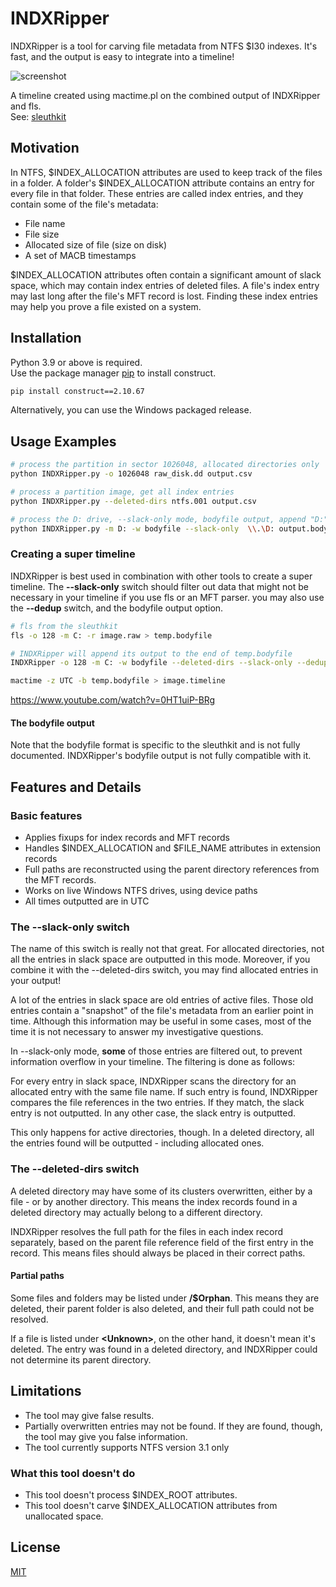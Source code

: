 # INDXRipper
INDXRipper is a tool for carving file metadata from NTFS $I30 indexes. It's fast, and the output is easy to integrate into a timeline!

![screenshot](https://user-images.githubusercontent.com/84273110/118458300-42e4ae00-b703-11eb-8e59-bcb9de00ca89.png)

A timeline created using mactime.pl on the combined output of INDXRipper and fls.  
See: [sleuthkit](https://github.com/sleuthkit/sleuthkit)

## Motivation

In NTFS, $INDEX_ALLOCATION attributes are used to keep track of the files in a folder. A folder's $INDEX_ALLOCATION attribute contains an entry for every file in that folder. These entries are called index entries, and they contain some of the file's metadata:
* File name
* File size
* Allocated size of file (size on disk)
* A set of MACB timestamps

$INDEX_ALLOCATION attributes often contain a significant amount of slack space, which may contain index entries of deleted files. A file's index entry may last long after the file's MFT record is lost. Finding these index entries may help you prove a file existed on a system.

## Installation

Python 3.9 or above is required.  
Use the package manager [pip](https://pip.pypa.io/en/stable/) to install construct.

```bash
pip install construct==2.10.67
```
Alternatively, you can use the Windows packaged release. 

## Usage Examples

```bash
# process the partition in sector 1026048, allocated directories only
python INDXRipper.py -o 1026048 raw_disk.dd output.csv

# process a partition image, get all index entries
python INDXRipper.py --deleted-dirs ntfs.001 output.csv

# process the D: drive, --slack-only mode, bodyfile output, append "D:" to all the paths
python INDXRipper.py -m D: -w bodyfile --slack-only  \\.\D: output.bodyfile
```
### Creating a super timeline

INDXRipper is best used in combination with other tools to create a super timeline. The **--slack-only** switch should filter out data that might not be necessary in your timeline if you use fls or an MFT parser. you may also use the **--dedup** switch, and the bodyfile output option.

```bash
# fls from the sleuthkit
fls -o 128 -m C: -r image.raw > temp.bodyfile

# INDXRipper will append its output to the end of temp.bodyfile
INDXRipper -o 128 -m C: -w bodyfile --deleted-dirs --slack-only --dedup image.raw temp.bodyfile

mactime -z UTC -b temp.bodyfile > image.timeline
```

https://www.youtube.com/watch?v=0HT1uiP-BRg

#### The bodyfile output

Note that the bodyfile format is specific to the sleuthkit and is not fully documented. INDXRipper's bodyfile output is not fully compatible with it.

## Features and Details

### Basic features
* Applies fixups for index records and MFT records
* Handles $INDEX_ALLOCATION and $FILE_NAME attributes in extension records
* Full paths are reconstructed using the parent directory references from the MFT records.
* Works on live Windows NTFS drives, using device paths
* All times outputted are in UTC

### The --slack-only switch

The name of this switch is really not that great. For allocated directories, not all the entries in slack space are outputted in this mode. Moreover, if you combine it with the --deleted-dirs switch, you may find allocated entries in your output!

A lot of the entries in slack space are old entries of active files. Those old entries contain a "snapshot" of the file's metadata from an earlier point in time. Although this information may be useful in some cases, most of the time it is not necessary to answer my investigative questions.

In --slack-only mode, **some** of those entries are filtered out, to prevent information overflow in your timeline. The filtering is done as follows:

For every entry in slack space, INDXRipper scans the directory for an allocated entry with the same file name. If such entry is found, INDXRipper compares the file references in the two entries. If they match, the slack entry is not outputted. In any other case, the slack entry is outputted.

This only happens for active directories, though.  In a deleted directory, all the entries found will be outputted - including allocated ones.

### The --deleted-dirs switch

A deleted directory may have some of its clusters overwritten, either by a file - or by another directory. This means the index records found in a deleted directory may actually belong to a different directory.

INDXRipper resolves the full path for the files in each index record separately, based on the parent file reference field of the first entry in the record. This means files should always be placed in their correct paths.

#### Partial paths

Some files and folders may be listed under **/$Orphan**. This means they are deleted, their parent folder is also deleted, and their full path could not be resolved.

If a file is listed under **\<Unknown\>**, on the other hand, it doesn't mean it's deleted. The entry was found in a deleted directory, and INDXRipper could not determine its parent directory. 

## Limitations
* The tool may give false results.
* Partially overwritten entries may not be found. If they are found, though, the tool may give you false information.
* The tool currently supports NTFS version 3.1 only

### What this tool doesn't do
* This tool doesn't process $INDEX_ROOT attributes.
* This tool doesn't carve $INDEX_ALLOCATION attributes from unallocated space.


## License
[MIT](https://choosealicense.com/licenses/mit/)
